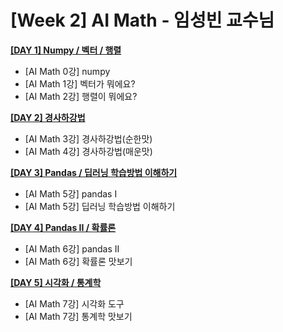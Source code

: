 # [Week 2] AI Math - 임성빈 교수님

**[[DAY 1] Numpy / 벡터 / 행렬](https://github.com/ydy8989/boostcamp/tree/main/Week_2/Day_1)**

- [AI Math 0강] numpy
- [AI Math 1강] 벡터가 뭐에요?
- [AI Math 2강] 행렬이 뭐에요?

**[[DAY 2] 경사하강법](https://github.com/ydy8989/boostcamp/tree/main/Week_2/Day_2)**

- [AI Math 3강] 경사하강법(순한맛)
- [AI Math 4강] 경사하강법(매운맛)

**[[DAY 3] Pandas / 딥러닝 학습방법 이해하기 ](https://github.com/ydy8989/boostcamp/tree/main/Week_2/Day_3)**

- [AI Math 5강] pandas I
- [AI Math 5강] 딥러닝 학습방법 이해하기

**[[DAY 4] Pandas II / 확률론](https://github.com/ydy8989/boostcamp/tree/main/Week_2/Day_4)**

- [AI Math 6강] pandas II
- [AI Math 6강] 확률론 맛보기

**[[DAY 5] 시각화 / 통계학](https://github.com/ydy8989/boostcamp/tree/main/Week_2/Day_5)**

- [AI Math 7강] 시각화 도구
- [AI Math 7강] 통계학 맛보기

